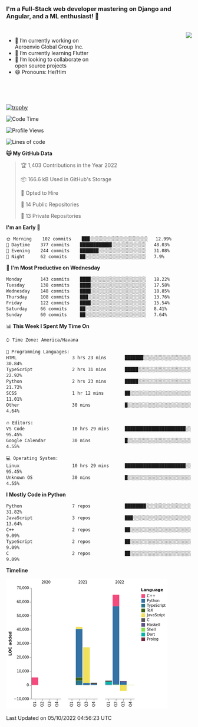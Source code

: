 ### I'm a Full-Stack web developer mastering on Django and Angular, and a ML enthusiast!  👋

<br/>

<img align="right" height="250"  src="https://media1.giphy.com/media/qgQUggAC3Pfv687qPC/giphy.gif?cid=ecf05e470ttfxgsj072btembitu1zn4ti3t3cdyg4jo5b3by&rid=giphy.gif&ct=g" />

 <div style="width:50%">
    <ul>
      <li>🔭 I’m currently working on Aeroenvio Global Group Inc.</li>
      <li>🌱 I’m currently learning Flutter</li>
      <li>👯 I’m looking to collaborate on open source projects</li>
      <li>😄 Pronouns: He/Him</li>
<!--       <li>⚡ Fun fact: I started my first professional project for a company as web dev without knowing any JS </li> -->
    </ul>
  </div>
  
<br/><br/><br/>

[![trophy](https://github-profile-trophy.vercel.app/?username=dfg-98&row=3&column=3&theme=monokai)](https://github.com/ryo-ma/github-profile-trophy)


<!--START_SECTION:waka-->
![Code Time](http://img.shields.io/badge/Code%20Time-475%20hrs%2053%20mins-blue)

![Profile Views](http://img.shields.io/badge/Profile%20Views-0-blue)

![Lines of code](https://img.shields.io/badge/From%20Hello%20World%20I%27ve%20Written-143%20Thousand%20lines%20of%20code-blue)

**🐱 My GitHub Data** 

> 🏆 1,403 Contributions in the Year 2022
 > 
> 📦 166.6 kB Used in GitHub's Storage 
 > 
> 💼 Opted to Hire
 > 
> 📜 14 Public Repositories 
 > 
> 🔑 13 Private Repositories  
 > 
**I'm an Early 🐤** 

```text
🌞 Morning    102 commits    ███░░░░░░░░░░░░░░░░░░░░░░   12.99% 
🌆 Daytime    377 commits    ████████████░░░░░░░░░░░░░   48.03% 
🌃 Evening    244 commits    ███████░░░░░░░░░░░░░░░░░░   31.08% 
🌙 Night      62 commits     ██░░░░░░░░░░░░░░░░░░░░░░░   7.9%

```
📅 **I'm Most Productive on Wednesday** 

```text
Monday       143 commits    ████░░░░░░░░░░░░░░░░░░░░░   18.22% 
Tuesday      138 commits    ████░░░░░░░░░░░░░░░░░░░░░   17.58% 
Wednesday    148 commits    ████░░░░░░░░░░░░░░░░░░░░░   18.85% 
Thursday     108 commits    ███░░░░░░░░░░░░░░░░░░░░░░   13.76% 
Friday       122 commits    ████░░░░░░░░░░░░░░░░░░░░░   15.54% 
Saturday     66 commits     ██░░░░░░░░░░░░░░░░░░░░░░░   8.41% 
Sunday       60 commits     ██░░░░░░░░░░░░░░░░░░░░░░░   7.64%

```


📊 **This Week I Spent My Time On** 

```text
⌚︎ Time Zone: America/Havana

💬 Programming Languages: 
HTML                     3 hrs 23 mins       ███████░░░░░░░░░░░░░░░░░░   30.84% 
TypeScript               2 hrs 31 mins       █████░░░░░░░░░░░░░░░░░░░░   22.92% 
Python                   2 hrs 23 mins       █████░░░░░░░░░░░░░░░░░░░░   21.72% 
SCSS                     1 hr 12 mins        ██░░░░░░░░░░░░░░░░░░░░░░░   11.01% 
Other                    30 mins             █░░░░░░░░░░░░░░░░░░░░░░░░   4.64%

🔥 Editors: 
VS Code                  10 hrs 29 mins      ███████████████████████░░   95.45% 
Google Calendar          30 mins             █░░░░░░░░░░░░░░░░░░░░░░░░   4.55%

💻 Operating System: 
Linux                    10 hrs 29 mins      ███████████████████████░░   95.45% 
Unknown OS               30 mins             █░░░░░░░░░░░░░░░░░░░░░░░░   4.55%

```

**I Mostly Code in Python** 

```text
Python                   7 repos             ████████░░░░░░░░░░░░░░░░░   31.82% 
JavaScript               3 repos             ███░░░░░░░░░░░░░░░░░░░░░░   13.64% 
C++                      2 repos             ██░░░░░░░░░░░░░░░░░░░░░░░   9.09% 
TypeScript               2 repos             ██░░░░░░░░░░░░░░░░░░░░░░░   9.09% 
C                        2 repos             ██░░░░░░░░░░░░░░░░░░░░░░░   9.09%

```


**Timeline**

![Chart not found](https://raw.githubusercontent.com/dfg-98/dfg-98/main/charts/bar_graph.png) 


 Last Updated on 05/10/2022 04:56:23 UTC
<!--END_SECTION:waka-->
